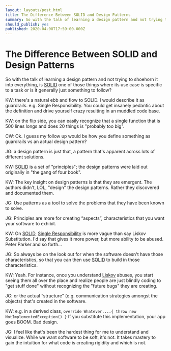 ```yaml
---
layout: layouts/post.html
title: The Difference Between SOLID and Design Patterns
summary: So with the talk of learning a design pattern and not trying to shoehorn it into everything, is SOLID one of those things where its use case is specific to a task or is it generally just something to follow?
should_publish: yes
published: 2020-04-08T17:59:00.000Z
---
```


# The Difference Between SOLID and Design Patterns

So with the talk of learning a design pattern and not trying to shoehorn it into everything, is [SOLID](https://en.wikipedia.org/wiki/SOLID) one of those things where its use case is specific to a task or is it generally just something to follow?

KW: there's a natural ebb and flow to SOLID. I would describe it as guardrails. e.g. Single Responsibility. You could get insanely pedantic about the definition and drive yourself crazy resulting in an muddled code base.

KW: on the flip side, you can easily recognize that a single function that is 500 lines longs and does 20 things is "probably too big".

CW: Ok. I guess my follow up would be how you define something as guardrails vs an actual design pattern?

JG: a design pattern is just that, a pattern that's apparent across lots of different solutions.

KW: [SOLID](https://en.wikipedia.org/wiki/SOLID) is a set of "principles"; the design patterns were laid out originally in "the gang of four book".

KW: The key insight on design patterns is that they are emergent. The authors didn't, LOL, "design" the design patterns. Rather they discovered and documented them.

JG: Use patterns as a tool to solve the problems that they have been known to solve.

JG: Principles are more for creating “aspects”, characteristics that you want your software to exhibit.

KW: On [SOLID](https://en.wikipedia.org/wiki/SOLID), [Single Responsibility](https://en.wikipedia.org/wiki/Single-responsibility_principle) is more vague than say Liskov Substitution. I'd say that gives it more power, but more ability to be abused. Peter Parker and so forth... 

JG: So always be on the look out for when the software doesn't have those characteristics, so that you can then use [SOLID](https://en.wikipedia.org/wiki/SOLID) to build in those characteristics.

KW: Yeah. For instance, once you understand [Liskov](https://en.wikipedia.org/wiki/Liskov_substitution_principle) abuses, you start seeing them all over the place and realize people are just blindly coding to "get stuff done" without recognizing the "future bugs" they are creating.

JG: or the actual “structure” (e.g. communication strategies amongst the objects) that's created in the software.

KW: e.g. in a derived class, `override Whatever....{ throw new NotImplementedException() }` If you substitute this implementation, your app goes BOOM. Bad design.

JG: I feel like that's been the hardest thing for me to understand and visualize. While we want software to be soft, it's not. It takes mastery to gain the intuition for what code is creating rigidity and which is not.
